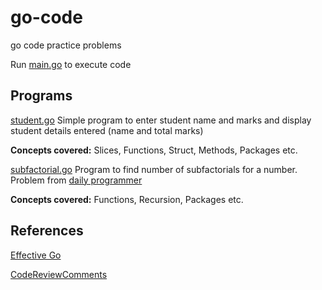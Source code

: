 # go-code

go code practice problems

Run [main.go](main.go) to execute code

## Programs

[student.go](student/student.go)
    Simple program to enter student name and marks and display student details entered (name and total marks)

**Concepts covered:** Slices, Functions, Struct, Methods, Packages etc.

[subfactorial.go](subfactorial/subfactorial.go)
    Program to find number of subfactorials for a number. Problem from [daily programmer](https://www.reddit.com/r/dailyprogrammer/comments/9cvo0f/20180904_challenge_367_easy_subfactorials_another/)

**Concepts covered:** Functions, Recursion, Packages etc.

## References

[Effective Go](https://golang.org/doc/effective_go.html)

[CodeReviewComments](https://github.com/golang/go/wiki/CodeReviewComments)
